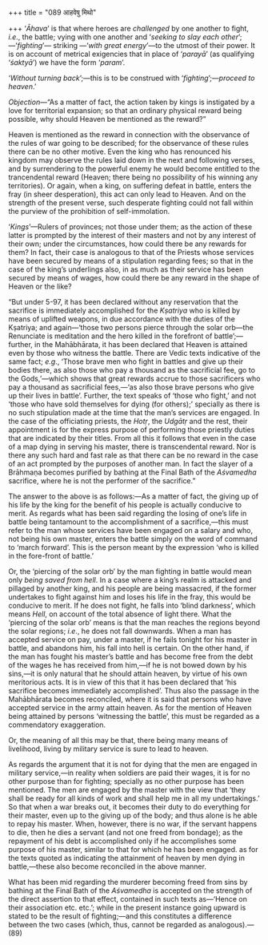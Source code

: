 +++
title = "089 आहवेषु मिथो"

+++
‘*Āhava*’ is that where heroes are *challenged* by one another to fight,
*i.e*., the battle; vying with one another and ‘*seeking to slay each
other*’;—‘*fighting*’— striking —‘*with great energy*’—to the utmost of
their power. It is on account of metrical exigencies that in place of
‘*parayā*’ (as qualifying ‘*śaktyā*’) we have the form ‘*param*’.

‘*Without turning back*’;—this is to be construed with
‘*fighting*’;—*proceed to heaven*.’

*Objection*—“As a matter of fact, the action taken by kings is
instigated by a love for territorial expansion; so that an ordinary
physical reward being possible, why should Heaven be mentioned as the
reward?”

Heaven is mentioned as the reward in connection with the observance of
the rules of war going to be described; for the observance of these
rules there can be no other motive. Even the king who has renounced his
kingdom may observe the rules laid down in the next and following
verses, and by surrendering to the powerful enemy he would become
entitled to the trancendental reward (Heaven; there being no possibility
of his winning any territories). Or again, when a king, on suffering
defeat in battle, enters the fray (in sheer desperation), this act can
only lead to Heaven. And on the strength of the present verse, such
desperate fighting could not fall within the purview of the prohibition
of self-immolation.

‘*Kings*’—Rulers of provinces; not those under them; as the action of
these latter is prompted by the interest of their masters and not by any
interest of their own; under the circumstances, how could there be any
rewards for them? In fact, their case is analogous to that of the
Priests whose services have been secured by means of a stipulation
regarding fees; so that in the case of the king’s underlings also, in as
much as their service has been secured by means of wages, how could
there be any reward in the shape of Heaven or the like?

“But under 5-97, it has been declared without any reservation that the
sacrifice is immediately accomplished for the *Kṣatriya* who is killed
by means of uplifted weapons, in due accordance with the duties of the
Kṣatriya; and again—‘those two persons pierce through the solar orb—the
Renunciate is meditation and the hero killed in the forefront of
battle’;—further, in the Mahābhārata, it has been declared that Heaven
is attained even by those who witness the battle. There are Vedic texts
indicative of the same fact; *e.g*., ‘Those brave men who fight in
battles and give up their bodies there, as also those who pay a thousand
as the sacrificial fee, go to the Gods,’—which shows that great rewards
accrue to those sacrificers who pay a thousand as sacrificial fees,—‘as
also those brave persons who give up their lives in battle’. Further,
the text speaks of ‘those who fight,’ and not ‘those who have sold
themselves for dying (for others);’ specially as there is no such
stipulation made at the time that the man’s services are engaged. In the
case of the officiating priests, the *Hotṛ*, the *Udgātṛ* and the rest,
their appointment is for the express purpose of performing those
priestly duties that are indicated by their titles. From all this it
follows that even in the case of a map dying in serving his master,
there is transcendental reward. Nor is there any such hard and fast rale
as that there can be no reward in the case of an act prompted by the
purposes of another man. In fact the slayer of a Brāhmaṇa becomes
purified by bathing at the Final Bath of the *Aśvamedha* sacrifice,
where he is not the performer of the sacrifice.”

The answer to the above is as follows:—As a matter of fact, the giving
up of his life by the king for the benefit of his people is actually
conducive to merit. As regards what has been said regarding the losing
of one’s life in battle being tantamount to the accomplishment of a
sacrifice,—this must refer to the man whose services have been engaged
on a salary and who, not being his own master, enters the battle simply
on the word of command to ‘march forward’. This is the person meant by
the expression ‘who is killed in the fore-front of battle.’

Or, the ‘piercing of the solar orb’ by the man fighting in battle would
mean only *being saved from hell*. In a case where a king’s realm is
attacked and pillaged by another king, and his people are being
massacred, if the former undertakes to fight against him and loses his
life in the fray, this would be conducive to merit. If he does not
fight, he falls into ‘blind darkness’, which means *Hell*, on account of
the total absence of light there. What the ‘piercing of the solar orb’
means is that the man reaches the regions beyond the solar regions;
*i.e*., he does not fall downwards. When a man has accepted service on
pay, under a master, if he fails tonight for his master in battle, and
abandons him, his fall into hell is certain. On the other hand, if the
man has fought his master’s battle and has become free from the debt of
the wages he has received from him,—if he is not bowed down by his
sins,—it is only natural that he should attain heaven, by virtue of his
own meritorious acts. It is in view of this that it has been declared
that ‘his sacrifice becomes immediately accomplished’. Thus also the
passage in the Mahābhārata becomes reconciled, where it is said that
persons who have accepted service in the army attain heaven. As for the
mention of Heaven being attained by persons ‘witnessing the battle’,
this must be regarded as a commendatory exaggeration.

Or, the meaning of all this may be that, there being many means of
livelihood, living by military service is sure to lead to heaven.

As regards the argument that it is not for dying that the men are
engaged in military service,—in reality when soldiers are paid their
wages, it is for no other purpose than for fighting; specially as no
other purpose has been mentioned. The men are engaged by the master with
the view that ‘they shall be ready for all kinds of work and shall help
me in all my undertakings.’ So that when a war breaks out, it becomes
their duty to do everything for their master, even up to the giving up
of the body; and thus alone is he able to repay his master. When,
however, there is no war, if the servant happens to die, then he dies a
servant (and not one freed from bondage); as the repayment of his debt
is accomplished only if he accomplishes some purpose of his master,
similar to that for which he has been engaged. as for the texts quoted
as indicating the attainment of heaven by men dying in battle,—these
also become reconciled in the above manner.

What has been mid regarding the murderer becoming freed from sins by
bathing at the Final Bath of the *Aśvamedha* is accepted on the strength
of the direct assertion to that effect, contained in such texts
as—‘Hence on their association etc. etc.’; while in the present instance
going upward is stated to be the result of fighting;—and this
constitutes a difference between the two cases (which, thus, cannot be
regarded as analogous).—(89)


